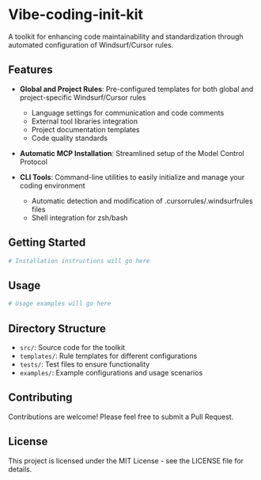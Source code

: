 # Vibe-coding-init-kit

A toolkit for enhancing code maintainability and standardization through automated configuration of Windsurf/Cursor rules.

## Features

- **Global and Project Rules**: Pre-configured templates for both global and project-specific Windsurf/Cursor rules
  - Language settings for communication and code comments
  - External tool libraries integration
  - Project documentation templates
  - Code quality standards

- **Automatic MCP Installation**: Streamlined setup of the Model Control Protocol

- **CLI Tools**: Command-line utilities to easily initialize and manage your coding environment
  - Automatic detection and modification of .cursorrules/.windsurfrules files
  - Shell integration for zsh/bash

## Getting Started

```bash
# Installation instructions will go here
```

## Usage

```bash
# Usage examples will go here
```

## Directory Structure

- `src/`: Source code for the toolkit
- `templates/`: Rule templates for different configurations
- `tests/`: Test files to ensure functionality
- `examples/`: Example configurations and usage scenarios

## Contributing

Contributions are welcome! Please feel free to submit a Pull Request.

## License

This project is licensed under the MIT License - see the LICENSE file for details.
